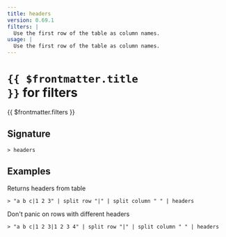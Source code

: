 ```yaml
---
title: headers
version: 0.69.1
filters: |
  Use the first row of the table as column names.
usage: |
  Use the first row of the table as column names.
---
```


# <code>{{ $frontmatter.title }}</code> for filters

<div class='command-title'>{{ $frontmatter.filters }}</div>

## Signature

```> headers ```

## Examples

Returns headers from table
```shell
> "a b c|1 2 3" | split row "|" | split column " " | headers
```

Don't panic on rows with different headers
```shell
> "a b c|1 2 3|1 2 3 4" | split row "|" | split column " " | headers
```
